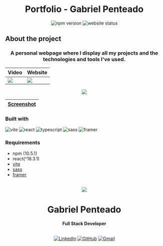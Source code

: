<h1 align="center">
   <strong>Portfolio - Gabriel Penteado</strong>
</h1>

<div align="center">
  <img src="https://img.shields.io/static/v1?label=npm&message=v10.5.1&color=informational&style=flat-square" alt="npm version">

  <img src="https://img.shields.io/website?down_color=red&down_message=offline&style=flat-square&up_color=008000&up_message=online&url=https%3A%2F%2Fgabrielpenteado.github.io/portfolio" alt="website status">
</div>

## About the project

<h3 align="center">
 A personal webpage where I display all my projects and the technologies and tools I've used.
</h3>

<div align="center">
  <table>
    <thead>
      <tr>
        <th style="text-align: center">
          Video
        </th>
        <th style="text-align: center">
          Website
        </th>
      </tr>
    </thead>
    <tbody>
      <tr>
        <td>
          <a href="https://www.youtube.com/watch?v=XuL-gX6mSSo">
            <img src="https://img.shields.io/badge/YouTube-FF0000?style=for-the-badge&logo=youtube&logoColor=white" />
          </a>
        </td>  
        <td>
          <a href="https://gabrielpenteado.github.io/portfolio">
            <img src="https://img.shields.io/badge/GitHub%20Pages-222?logo=githubpages&logoColor=fff&style=for-the-badge" />
          </a>
        </td>  
      </tr>
    </tbody>
  </table>
</div>

<p align="center">
    <img src="https://raw.githubusercontent.com/gabrielpenteado/portfolio/main/public/portfolio.png"> 
</p>

<div align="center">
  <table>
    <thead>
      <tr>
        <th style="text-align: center">
          <a href="https://raw.githubusercontent.com/gabrielpenteado/portfolio/main/public/screenshot.jpg">Screenshot</a>
        </th> 
      </tr>
    </thead>
  </table>
</div>

### Built with

![vite](https://img.shields.io/badge/Vite-B73BFE?style=for-the-badge&logo=vite&logoColor=FFD62E)
![react](https://img.shields.io/badge/React-61DAFB?logo=react&logoColor=000&style=for-the-badge)
![typescript](https://img.shields.io/badge/TypeScript-007ACC?style=for-the-badge&logo=typescript&logoColor=white)
![sass](https://img.shields.io/badge/Sass-C69?logo=sass&logoColor=fff&style=for-the-badge)
![framer](https://img.shields.io/badge/Framer-05F?logo=framer&logoColor=fff&style=for-the-badge)

### Requirements

- npm (10.5.1)
- react(^18.3.1)
- [vite](https://vitejs.dev/guide/)
- [sass](https://sass-lang.com/)
- [framer](https://www.framer.com/motion/)

<br>

<div align="center">
  <img src="https://images.weserv.nl/?url=avatars.githubusercontent.com/u/63300269?v=4&h=100&w=100&fit=cover&mask=circle&maxage=7d" />
  <h1>Gabriel Penteado</h1>
  <strong>Full Stack Developer</strong>
  <br/>
  <br/>

[![LinkedIn](https://img.shields.io/badge/LinkedIn-0077B5?style=for-the-badge&logo=linkedin&logoColor=white)](https://www.linkedin.com/in/gabriel-penteado)
[![GitHub](https://img.shields.io/badge/GitHub-100000?style=for-the-badge&logo=github&logoColor=white)](https://github.com/gabrielpenteado)
[![Gmail](https://img.shields.io/badge/gabripenteado@gmail.com-D14836?style=for-the-badge&logo=gmail&logoColor=white)](mailto:gabripenteado@gmail.com)
<br />
<br />

</div>
